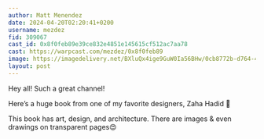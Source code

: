 ```yaml
---
author: Matt Menendez
date: 2024-04-20T02:20:41+0200
username: mezdez
fid: 309067
cast_id: 0x8f0feb89e39ce832e4851e145615cf512ac7aa78
cast: https://warpcast.com/mezdez/0x8f0feb89
image: https://imagedelivery.net/BXluQx4ige9GuW0Ia56BHw/0cb8772b-d764-4207-20b9-e68b2092cc00/original
layout: post
---
```

Hey all! Such a great channel!   
  
Here’s a huge book from one of my favorite designers, Zaha Hadid 🖤  
  
This book has art, design, and architecture. There are images & even drawings on transparent pages😍  

<img src='https://imagedelivery.net/BXluQx4ige9GuW0Ia56BHw/0cb8772b-d764-4207-20b9-e68b2092cc00/original' alt='' referrerpolicy='no-referrer'/>